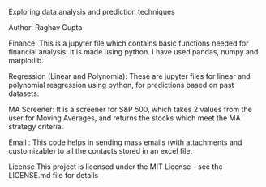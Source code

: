 Exploring data analysis and prediction techniques 

Author: Raghav Gupta

Finance: This is a jupyter file which contains basic functions needed for financial analysis. It is made using python. I have used pandas, numpy and matplotlib.

Regression (Linear and Polynomia): These are jupyter files for linear and polynomial resgression using python, for predictions based on past datasets.

MA Screener: It is a screener for S&P 500, which takes 2 values from the user for Moving Averages, and returns the stocks which meet the MA strategy criteria.

Email : This code helps in sending mass emails (with attachments and customizable) to all the contacts stored in an excel file.


License
This project is licensed under the MIT License - see the LICENSE.md file for details

